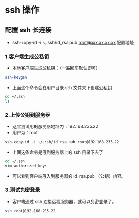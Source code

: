 # ssh 操作

## 配置 ssh 长连接

- ssh-copy-id -i ~/.ssh/id_rsa.pub root@xxx.xx.xx.xx 配置地址

### 1.客户端生成公私钥

- 本地客户端生成公私钥：（一路回车默认即可）

```bash
ssh-keygen
```

- 上面这个命令会在用户目录.ssh 文件夹下创建公私钥

```bash
cd ~/.ssh
ls
```

### 2.上传公钥到服务器

- 这里测试用的服务器地址为：192.168.235.22
- 用户为：root

```bash
ssh-copy-id -i ~/.ssh/id_rsa.pub root@192.168.235.22
```

- 上面这条命令是写到服务器上的 ssh 目录下去了

```bash
cd ~/.ssh
vim authorized_keys

```

- 可以看到客户端写入到服务器的 id_rsa.pub （公钥）内容。

### 3.测试免密登录

- 客户端通过 ssh 连接远程服务器，就可以免密登录了。

```bash
ssh root@192.168.235.22
```
